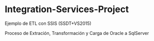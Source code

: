 # Integration-Services-Project
Ejemplo de ETL con SSIS (SSDT+VS2015)

Proceso de Extración, Transformación y Carga de Oracle a SqlServer
